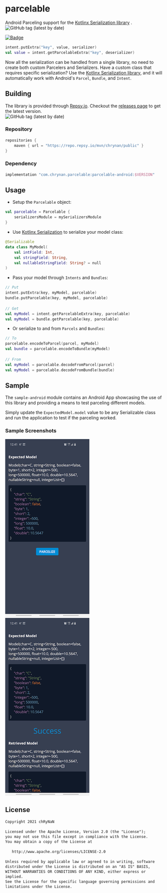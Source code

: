 # parcelable

Android Parceling support for the [Kotlinx Serialization library](https://github.com/Kotlin/kotlinx.serialization)
. <br />
<img alt="GitHub tag (latest by date)" src="https://img.shields.io/github/v/tag/chRyNaN/serialization-parcelable">

<a href="https://androidweekly.net/issues/issue-450"><img alt="Badge" src="https://androidweekly.net/issues/issue-450/badge" height="20px"></img></a>

```kotlin
intent.putExtra("key", value, serializer)
val value = intent.getParcelableExtra("key", deserializer)
```

Now all the serialization can be handled from a single library, no need to create both custom Parcelers and Serializers.
Have a custom class that requires specific serialization? Use
the [Kotlinx Serialization library](https://github.com/Kotlin/kotlinx.serialization), and it will automatically work
with Android's `Parcel`, `Bundle`, and `Intent`.

## Building

The library is provided through [Repsy.io](https://repsy.io). Checkout
the [releases page](https://github.com/chRyNaN/parcelable/releases) to get the latest version. <br />
<img alt="GitHub tag (latest by date)" src="https://img.shields.io/github/v/tag/chRyNaN/serialization-parcelable">

### Repository

```groovy
repositories {
    maven { url = "https://repo.repsy.io/mvn/chrynan/public" }
}
```

### Dependency

```groovy
implementation "com.chrynan.parcelable:parcelable-android:$VERSION"
```

## Usage

* Setup the `Parcelable` object:

```kotlin
val parcelable = Parcelable {
    serializersModule = mySerializersModule
}
```

* Use [Kotlinx Serialization](https://github.com/Kotlin/kotlinx.serialization) to serialize your model class:

```kotlin
@Serializable
data class MyModel(
    val intField: Int,
    val stringField: String,
    val nullableStringField: String? = null
)
```

* Pass your model through `Intents` and `Bundles`:

```kotlin
// Put
intent.putExtra(key, myModel, parcelable)
bundle.putParcelable(key, myModel, parcelable)

// Get
val myModel = intent.getParcelableExtra(key, parcelable)
val myModel = bundle.getParcelable(key, parcelable)
```

* Or serialize to and from `Parcels` and `Bundles`:

```kotlin
// To
parcelable.encodeToParcel(parcel, myModel)
val bundle = parcelable.encodeToBundle(myModel)

// From
val myModel = parcelable.decodeFromParcel(parcel)
val myModel = parcelable.decodeFromBundle(bundle)
```

## Sample

The `sample-android` module contains an Android App showcasing the use of this library and providing a means to test
parceling different models.

Simply update the `ExpectedModel.model` value to be any Serializable class and run the application to test if the
parceling worked.

### Sample Screenshots

![Main Screen](assets/sample_main_screenshot.png)
![Results Screen](assets/sample_result_screenshot.png)

## License

```
Copyright 2021 chRyNaN

Licensed under the Apache License, Version 2.0 (the "License");
you may not use this file except in compliance with the License.
You may obtain a copy of the License at

   http://www.apache.org/licenses/LICENSE-2.0

Unless required by applicable law or agreed to in writing, software
distributed under the License is distributed on an "AS IS" BASIS,
WITHOUT WARRANTIES OR CONDITIONS OF ANY KIND, either express or implied.
See the License for the specific language governing permissions and
limitations under the License.
```
